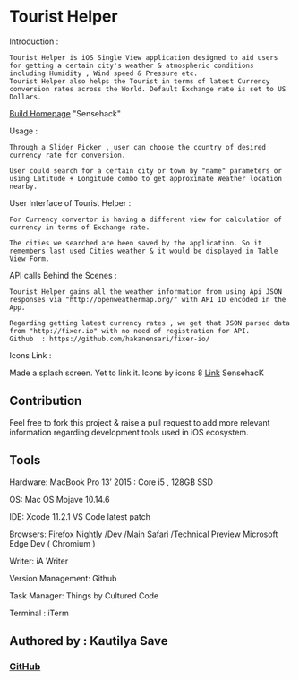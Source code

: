 # Tourist Helper

Introduction :

    Tourist Helper is iOS Single View application designed to aid users for getting a certain city's weather & atmospheric conditions including Humidity , Wind speed & Pressure etc.
    Tourist Helper also helps the Tourist in terms of latest Currency conversion rates across the World. Default Exchange rate is set to US Dollars.

[Build Homepage](https://build.appcenter.ms/v0.1/apps/e5113b28-d6f5-4708-9d81-6437820be035/branches/master/badge) "Sensehack"

Usage :

    Through a Slider Picker , user can choose the country of desired currency rate for conversion.

    User could search for a certain city or town by "name" parameters or using Latitude + Longitude combo to get approximate Weather location nearby.

User Interface of Tourist Helper :

    For Currency convertor is having a different view for calculation of currency in terms of Exchange rate.

    The cities we searched are been saved by the application. So it remembers last used Cities weather & it would be displayed in Table View Form.

API calls Behind the Scenes :

    Tourist Helper gains all the weather information from using Api JSON responses via "http://openweathermap.org/" with API ID encoded in the App.

    Regarding getting latest currency rates , we get that JSON parsed data from "http://fixer.io" with no need of registration for API.
    Github  : https://github.com/hakanensari/fixer-io/

Icons Link :

Made a splash screen. Yet to link it.
Icons by icons 8 [Link](https://icons8.com/)
SensehacK

## Contribution

Feel free to fork this project & raise a pull request to add more relevant information regarding development tools used in iOS ecosystem.

## Tools

Hardware: MacBook Pro 13’ 2015 : Core i5 , 128GB SSD

OS: Mac OS Mojave 10.14.6

IDE: Xcode 11.2.1
VS Code latest patch

Browsers: Firefox Nightly /Dev /Main
Safari /Technical Preview
Microsoft Edge Dev ( Chromium )

Writer: iA Writer

Version Management: Github

Task Manager: Things by Cultured Code

Terminal : iTerm

## Authored by : Kautilya Save

### [GitHub](https://github.com/SensehacK)
